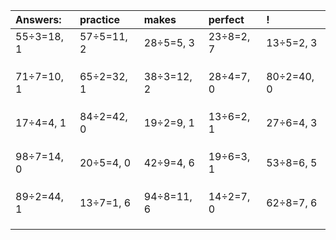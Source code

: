 | Answers: | practice | makes | perfect | ! |
| :--- | :--- | :--- | :--- | :--- |
| 55÷3=18, 1 | 57÷5=11, 2 | 28÷5=5, 3 | 23÷8=2, 7 | 13÷5=2, 3 | 
|   |   |   |   |   | 
|   |   |   |   |   | 
|   |   |   |   |   | 
| 71÷7=10, 1 | 65÷2=32, 1 | 38÷3=12, 2 | 28÷4=7, 0 | 80÷2=40, 0 | 
|   |   |   |   |   | 
|   |   |   |   |   | 
|   |   |   |   |   | 
| 17÷4=4, 1 | 84÷2=42, 0 | 19÷2=9, 1 | 13÷6=2, 1 | 27÷6=4, 3 | 
|   |   |   |   |   | 
|   |   |   |   |   | 
|   |   |   |   |   | 
| 98÷7=14, 0 | 20÷5=4, 0 | 42÷9=4, 6 | 19÷6=3, 1 | 53÷8=6, 5 | 
|   |   |   |   |   | 
|   |   |   |   |   | 
|   |   |   |   |   | 
| 89÷2=44, 1 | 13÷7=1, 6 | 94÷8=11, 6 | 14÷2=7, 0 | 62÷8=7, 6 | 
|   |   |   |   |   | 
|   |   |   |   |   | 
|   |   |   |   |   | 
